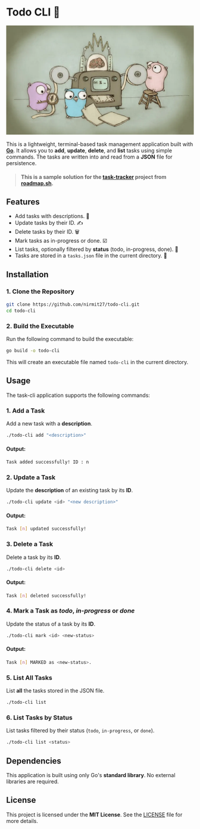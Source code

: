 # Todo CLI 📝

![Gophers](./gophers.png)

This is a lightweight, terminal-based task management application built with **[Go](https://go.dev/#)**. It allows you to **add**, **update**, **delete**, and **list** tasks using simple commands. The tasks are written into and read from a **JSON** file for persistence.

> #### This is a sample solution for the [task-tracker](https://roadmap.sh/projects/task-tracker) project from **[roadmap.sh](https://roadmap.sh/)**.


## Features
- Add tasks with descriptions. 📝
- Update tasks by their ID. ✍️
- Delete tasks by their ID. 🗑️
- Mark tasks as in-progress or done. ☑️
- List tasks, optionally filtered by **status** (todo, in-progress, done). 📃
- Tasks are stored in a `tasks.json` file in the current directory. 📁


## Installation

### 1. Clone the Repository

```bash
git clone https://github.com/nirmit27/todo-cli.git
cd todo-cli
```

### 2. Build the Executable
Run the following command to build the executable:
```bash
go build -o todo-cli
```
This will create an executable file named `todo-cli` in the current directory.


## Usage
The task-cli application supports the following commands:

### 1. Add a Task
Add a new task with a **description**.

```bash
./todo-cli add "<description>"
```

#### Output:
```bash
Task added successfully! ID : n
```

### 2. Update a Task
Update the **description** of an existing task by its **ID**.

```bash
./todo-cli update <id> "<new description>"
```

#### Output:
```bash
Task [n] updated successfully!
```

### 3. Delete a Task
Delete a task by its **ID**.

```bash
./todo-cli delete <id>
```
#### Output:
```bash
Task [n] deleted successfully!
```

### 4. Mark a Task as _todo_, _in-progress_ or _done_
Update the status of a task by its **ID**.

```bash
./todo-cli mark <id> <new-status>
```

#### Output:
```bash
Task [n] MARKED as <new-status>.
```

### 5. List All Tasks
List **all** the tasks stored in the JSON file.

```bash
./todo-cli list
```

### 6. List Tasks by Status
List tasks filtered by their status (`todo`, `in-progress`, or `done`).

```bash
./todo-cli list <status>
```


## Dependencies
This application is built using only Go's **standard library**. No external libraries are required.


## License
This project is licensed under the **MIT License**. See the [LICENSE](./LICENSE) file for more details.
